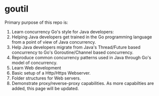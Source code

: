 # goutil

Primary purpose of this repo is:
1. Learn concurrency Go's style for Java developers:
  1. Helping Java developers get trained in the Go programming language from a point of view of Java concurrency.
  1. Help Java developers migrate from Java's Thread/Future based concurrency to Go's Goroutine/Channel based concurrency.
  1. Reproduce common concurrency patterns used in Java through Go's model of concurrency.
1. Learn Web development
  1. Basic setup of a Http/Https Webserver.
  1. Folder structures for Web servers.
  1. Demonstrate proxy/reverse-proxy capabilities.
  As more capabilties are added, this page will be updated.
